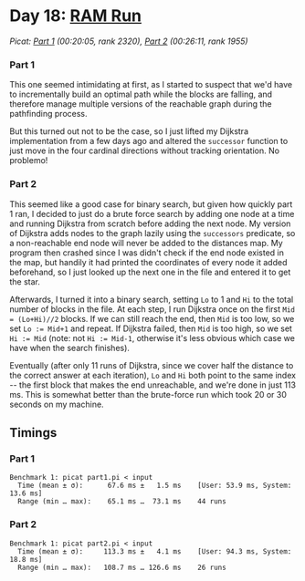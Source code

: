 # Day 18: [RAM Run](https://adventofcode.com/2024/day/18)
*Picat: [Part 1](https://github.com/DestyNova/advent_of_code_2024/blob/main/18/part1.pi) (00:20:05, rank 2320), [Part 2](https://github.com/DestyNova/advent_of_code_2024/blob/main/18/part2.pi) (00:26:11, rank 1955)*

### Part 1

This one seemed intimidating at first, as I started to suspect that we'd have to incrementally build an optimal path while the blocks are falling, and therefore manage multiple versions of the reachable graph during the pathfinding process.

But this turned out not to be the case, so I just lifted my Dijkstra implementation from a few days ago and altered the `successor` function to just move in the four cardinal directions without tracking orientation. No problemo!

### Part 2

This seemed like a good case for binary search, but given how quickly part 1 ran, I decided to just do a brute force search by adding one node at a time and running Dijkstra from scratch before adding the next node. My version of Dijkstra adds nodes to the graph lazily using the `successors` predicate, so a non-reachable end node will never be added to the distances map. My program then crashed since I was didn't check if the end node existed in the map, but handily it had printed the coordinates of every node it added beforehand, so I just looked up the next one in the file and entered it to get the star.

Afterwards, I turned it into a binary search, setting `Lo` to 1 and `Hi` to the total number of blocks in the file. At each step, I run Dijkstra once on the first `Mid = (Lo+Hi)//2` blocks. If we can still reach the end, then `Mid` is too low, so we set `Lo := Mid+1` and repeat. If Dijkstra failed, then `Mid` is too high, so we set `Hi := Mid` (note: not `Hi := Mid-1`, otherwise it's less obvious which case we have when the search finishes).

Eventually (after only 11 runs of Dijkstra, since we cover half the distance to the correct answer at each iteration), `Lo` and `Hi` both point to the same index -- the first block that makes the end unreachable, and we're done in just 113 ms. This is somewhat better than the brute-force run which took 20 or 30 seconds on my machine.

## Timings

### Part 1

```
Benchmark 1: picat part1.pi < input
  Time (mean ± σ):      67.6 ms ±   1.5 ms    [User: 53.9 ms, System: 13.6 ms]
  Range (min … max):    65.1 ms …  73.1 ms    44 runs
```
 
### Part 2

```
Benchmark 1: picat part2.pi < input
  Time (mean ± σ):     113.3 ms ±   4.1 ms    [User: 94.3 ms, System: 18.8 ms]
  Range (min … max):   108.7 ms … 126.6 ms    26 runs
```
